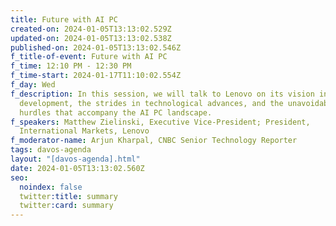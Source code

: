 ```yaml
---
title: Future with AI PC
created-on: 2024-01-05T13:13:02.529Z
updated-on: 2024-01-05T13:13:02.538Z
published-on: 2024-01-05T13:13:02.546Z
f_title-of-event: Future with AI PC
f_time: 12:10 PM - 12:30 PM
f_time-start: 2024-01-17T11:10:02.554Z
f_day: Wed
f_description: In this session, we will talk to Lenovo on its vision in AI PC
  development, the strides in technological advances, and the unavoidable
  hurdles that accompany the AI PC landscape.
f_speakers: Matthew Zielinski, Executive Vice-President; President,
  International Markets, Lenovo
f_moderator-name: Arjun Kharpal, CNBC Senior Technology Reporter
tags: davos-agenda
layout: "[davos-agenda].html"
date: 2024-01-05T13:13:02.560Z
seo:
  noindex: false
  twitter:title: summary
  twitter:card: summary
---
```

